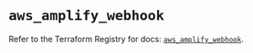 # `aws_amplify_webhook`

Refer to the Terraform Registry for docs: [`aws_amplify_webhook`](https://registry.terraform.io/providers/hashicorp/aws/6.14.1/docs/resources/amplify_webhook).
